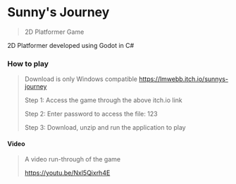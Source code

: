 # **Sunny's Journey**
> 2D Platformer Game

2D Platformer developed using Godot in C#

### How to play
> Download is only Windows compatible 
> https://lmwebb.itch.io/sunnys-journey
> 
> Step 1: Access the game through the above itch.io link
> 
> Step 2: Enter password to access the file: 123
> 
> Step 3: Download, unzip and run the application to play
> 

#### Video
> A video run-through of the game
> 
> https://youtu.be/Nxl5Qixrh4E
